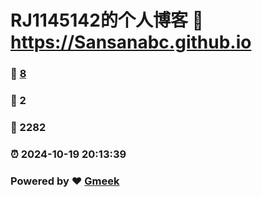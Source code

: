 # RJ1145142的个人博客 :link: https://Sansanabc.github.io 
### :page_facing_up: [8](https://Sansanabc.github.io/tag.html) 
### :speech_balloon: 2 
### :hibiscus: 2282 
### :alarm_clock: 2024-10-19 20:13:39 
### Powered by :heart: [Gmeek](https://github.com/Meekdai/Gmeek)
